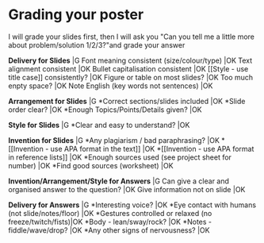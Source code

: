 # Grading your poster
I will grade your slides first, then I will ask you "Can you tell me a little  more about problem/solution 1/2/3?"and grade your answer

__Delivery for Slides__ 						|<green>G </green>
Font meaning consistent (size/colour/type)   	|<blue>OK</blue>
Text alignment consistent 						|<blue>OK</blue>
Bullet capitalisation consistent 			    |<blue>OK</blue>
[[Style - use title case]] consistently? 		|<blue>OK</blue>
Figure or table on most slides?                	|<blue>OK</blue>
Too much enpty space? 		                	|<blue>OK</blue>
Note English (key words not sentences)        	|<blue>OK</blue>

__Arrangement for Slides__ 						|<green>G </green>
*Correct sections/slides included				|<blue>OK</blue>
*Slide order clear?                          	|<blue>OK</blue>
*Enough Topics/Points/Details given?			|<blue>OK</blue>

__Style for Slides__ 					|<green>G </green>
*Clear and easy to understand?			|<blue>OK</blue>


__Invention for Slides__         					|<green>G </green>
*Any plagiarism / bad paraphrasing?                 |<blue>OK</blue>
*[[Invention - use APA format in the text]]         |<blue>OK</blue>
*[[Invention - use APA format in reference lists]]  |<blue>OK</blue>
*Enough sources used (see project sheet for number) |<blue>OK</blue>
*Find good sources (worksheet)                 |<blue>OK</blue>



__Invention/Arrangement/Style for Answers__				|<green>G </green>
Can give a clear and organised answer to the question?  |<blue>OK</blue>
Give information not on slide							|<blue>OK</blue>


__Delivery for Answers__								|<green>G </green>
*Interesting voice?                               		|<blue>OK</blue>
*Eye contact with humans (not slide/notes/floor)        |<blue>OK</blue>
*Gestures controlled or relaxed (no freeze/twitch/fists)|<blue>OK</blue>
*Body - lean/sway/rock?                         		|<blue>OK</blue>
*Notes - fiddle/wave/drop?                     			|<blue>OK</blue>
*Any other signs of nervousness?                        |<blue>OK</blue>




